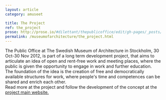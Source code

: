 ```yaml
---
layout: article
category: amuseet

title: The Project
ref: the_project
prose: http://prose.io/#dilettant/thepublicoffice/edit/gh-pages/_posts/amuseet/2012-11-05-the_project.md
permalink: /museumofarchitecture/the_project.html
---
```


The Public Office at The Swedish Museum of Architecture in Stockholm, 30 Oct-30 Nov 2012, is part of a long term development project, that aims to articulate an idea of open and rent-free work and meeting places, where the public is given the opportunity to engage in work and further education.  
The foundation of the idea is the creation of free and democratically available structures for work, where people's time and competences can be shared and enrich each other.  
Read more at the project and follow the development of the concept at the [project main website.](http://thepublicoffice.se)